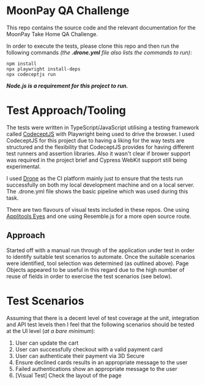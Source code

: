 # MoonPay QA Challenge

This repo contains the source code and the relevant documentation for the MoonPay Take Home QA Challenge. 

In order to execute the tests, please clone this repo and then run the following commands *(the **.drone.yml** file also lists the commands to run)*:

    npm install
    npx playwright install-deps
    npx codeceptjs run

***Node.js is a requirement for this project to run.***

# Test Approach/Tooling
The tests were written in TypeScript/JavaScript utilising a testing framework called [CodeceptJS](https://codecept.io/) with Playwright being used to drive the browser. I used CodeceptJS for this project due to having a liking for the way tests are structured and the flexibility that CodeceptJS provides for having different test runners and assertion libraries. Also it wasn't clear if brower support was required in the project brief and Cypress WebKit support still being experimental.

I used [Drone](https://www.drone.io/) as the CI platform mainly just to ensure that the tests run successfully on both my local development machine and on a local server. The .drone.yml file shows the basic pipeline which was used during this task.

There are two flavours of visual tests included in these repos. One using [Applitools Eyes](https://applitools.com/platform/eyes/) and one using Resemble.js for a more open source route. 

## Approach

Started off with a manual run through of the application under test in order to identify suitable test scenarios to automate. 
Once the suitable scenarios were identified, tool selection was determined (as outlined above).
Page Objects appeared to be useful in this regard due to the high number of reuse of fields in order to exercise the test scenarios (see below).


# Test Scenarios
Assuming that there is a decent level of test coverage at the unit, integration and API test levels then I feel that the following scenarios should be tested at the UI level (*at a bare minimum*):

 1. User can update the cart
 2. User can successfully checkout with a valid payment card
 3. User can authenticate their payment via 3D Secure
 4. Ensure declined cards results in an appropriate message to the user
 5. Failed authentications show an appropriate message to the user
 6. [Visual Test] Check the layout of the page

